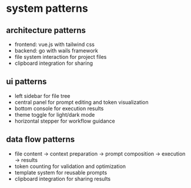 # system patterns

## architecture patterns

- frontend: vue.js with tailwind css
- backend: go with wails framework
- file system interaction for project files
- clipboard integration for sharing

## ui patterns

- left sidebar for file tree
- central panel for prompt editing and token visualization
- bottom console for execution results
- theme toggle for light/dark mode
- horizontal stepper for workflow guidance

## data flow patterns

- file content → context preparation → prompt composition → execution → results
- token counting for validation and optimization
- template system for reusable prompts
- clipboard integration for sharing results
